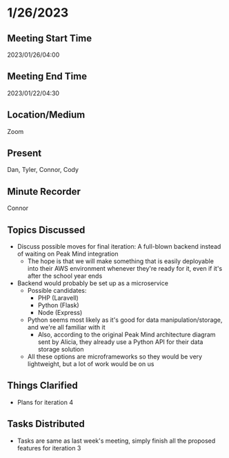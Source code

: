 # 1/26/2023

## Meeting Start Time

2023/01/26/04:00

## Meeting End Time

2023/01/22/04:30

## Location/Medium

Zoom

## Present

Dan, Tyler, Connor, Cody

## Minute Recorder

Connor

## Topics Discussed

* Discuss possible moves for final iteration: A full-blown backend instead of waiting on Peak Mind integration
  * The hope is that we will make something that is easily deployable into their AWS environment whenever they're ready for it, even if it's after the school year ends
* Backend would probably be set up as a microservice
  * Possible candidates:
    * PHP (Laravell)
    * Python (Flask)
    * Node (Express)
  * Python seems most likely as it's good for data manipulation/storage, and we're all familiar with it
    * Also, according to the original Peak Mind architecture diagram sent by Alicia, they already use a Python API for their data storage solution 
  * All these options are microframeworks so they would be very lightweight, but a lot of work would be on us

## Things Clarified

* Plans for iteration 4

## Tasks Distributed

* Tasks are same as last week's meeting, simply finish all the proposed features for iteration 3